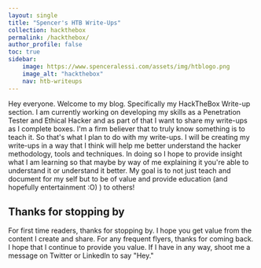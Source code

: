 ```yaml
---
layout: single
title: "Spencer's HTB Write-Ups"
collection: hackthebox
permalink: /hackthebox/
author_profile: false
toc: true
sidebar:
    image: https://www.spenceralessi.com/assets/img/htblogo.png
    image_alt: "hackthebox"
    nav: htb-writeups
---
```


Hey everyone. Welcome to my blog. Specifically my HackTheBox Write-up section. I am currently working on developing my skills as a Penetration Tester and Ethical Hacker and as part of that I want to share my write-ups as I complete boxes. I'm a firm believer that to truly know something is to teach it. So that's what I plan to do with my write-ups. I will be creating my write-ups in a way that I think will help me better understand the hacker methodology, tools and techniques. In doing so I hope to provide insight what I am learning so that maybe by way of me explaining it you're able to understand it or understand it better. My goal is to not just teach and document for my self but to be of value and provide education (and hopefully entertainment :O) ) to others!

## Thanks for stopping by
For first time readers, thanks for stopping by. I hope you get value from the content I create and share. For any frequent flyers, thanks for coming back. I hope that I continue to provide you value. If I have in any way, shoot me a message on Twitter or LinkedIn to say "Hey."